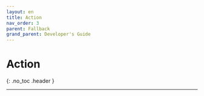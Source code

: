 ```yaml
---
layout: en
title: Action
nav_order: 3
parent: Fallback
grand_parent: Developer's Guide
---
```


# Action
{: .no_toc .header }

----
